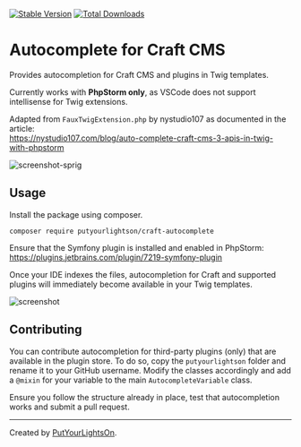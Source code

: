 [![Stable Version](https://img.shields.io/packagist/v/putyourlightson/craft-autocomplete?label=stable)]((https://packagist.org/packages/putyourlightson/craft-autocomplete))
[![Total Downloads](https://img.shields.io/packagist/dt/putyourlightson/craft-autocomplete)](https://packagist.org/packages/putyourlightson/craft-autocomplete)

# Autocomplete for Craft CMS

Provides autocompletion for Craft CMS and plugins in Twig templates. 
 
Currently works with **PhpStorm only**, as VSCode does not support intellisense for Twig extensions.

Adapted from `FauxTwigExtension.php` by nystudio107 as documented in the article:  
https://nystudio107.com/blog/auto-complete-craft-cms-3-apis-in-twig-with-phpstorm

![screenshot-sprig](https://user-images.githubusercontent.com/57572400/125837278-4f8a0ac2-1159-420c-b692-6962c5f9661e.png)

## Usage

Install the package using composer.

```
composer require putyourlightson/craft-autocomplete
```

Ensure that the Symfony plugin is installed and enabled in PhpStorm:  
https://plugins.jetbrains.com/plugin/7219-symfony-plugin
    
Once your IDE indexes the files, autocompletion for Craft and supported plugins will immediately become available in your Twig templates.

![screenshot](https://user-images.githubusercontent.com/57572400/125784167-618830ae-e475-4faf-81d3-194ad7ce3a08.png)

## Contributing

You can contribute autocompletion for third-party plugins (only) that are available in the plugin store. To do so, copy the `putyourlightson` folder and rename it to your GitHub username. Modify the classes accordingly and add a `@mixin` for your variable to the main `AutocompleteVariable` class.

Ensure you follow the structure already in place, test that autocompletion works and submit a pull request.

---

Created by [PutYourLightsOn](https://putyourlightson.com/).
